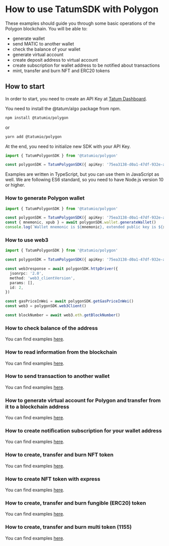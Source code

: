 # How to use TatumSDK with Polygon

These examples should guide you through some basic operations of the Polygon blockchain. You will be able to:

- generate wallet
- send MATIC to another wallet
- check the balance of your wallet
- generate virtual account
- create deposit address to virtual account
- create subscription for wallet address to be notified about transactions
- mint, transfer and burn NFT and ERC20 tokens

## How to start

In order to start, you need to create an API Key at [Tatum Dashboard](https://dashboard.tatum.io).

You need to install the @tatum/algo package from npm.

```bash
npm install @tatumio/polygon
```

or

```bash
yarn add @tatumio/polygon
```

At the end, you need to initialize new SDK with your API Key.

```typescript
import { TatumPolygonSDK } from '@tatumio/polygon'

const polygonSDK = TatumPolygonSDK({ apiKey: '75ea3138-d0a1-47df-932e-acb3ee807dab' })
```

Examples are written in TypeScript, but you can use them in JavaScript as well. We are following ES6 standard, so you
need to have Node.js version 10 or higher.

### How to generate Polygon wallet

```typescript
import { TatumPolygonSDK } from '@tatumio/polygon'

const polygonSDK = TatumPolygonSDK({ apiKey: '75ea3138-d0a1-47df-932e-acb3ee807dab' })
const { mnemonic, xpub } = await polygonSDK.wallet.generateWallet()
console.log(`Wallet mnemonic is ${mnemonic}, extended public key is ${xpub}.`)
```

### How to use web3

```typescript
import { TatumPolygonSDK } from '@tatumio/polygon'

const polygonSDK = TatumPolygonSDK({ apiKey: '75ea3138-d0a1-47df-932e-acb3ee807dab' })

const web3response = await polygonSDK.httpDriver({
  jsonrpc: '2.0',
  method: 'web3_clientVersion',
  params: [],
  id: 2,
})

const gasPriceInWei = await polygonSDK.getGasPriceInWei()
const web3 = polygonSDK.web3Client()

const blockNumber = await web3.eth.getBlockNumber()
```

### How to check balance of the address

You can find examples [here](./src/app/polygon.balance.example.ts).

### How to read information from the blockchain

You can find examples [here](./src/app/polygon.blockchain.example.ts).

### How to send transaction to another wallet

You can find examples [here](./src/app/polygon.tx.example.ts).

### How to generate virtual account for Polygon and transfer from it to a blockchain address

You can find examples [here](./src/app/polygon.virtualAccount.example.ts).

### How to create notification subscription for your wallet address

You can find examples [here](./src/app/polygon.subscriptions.example.ts).

### How to create, transfer and burn NFT token

You can find examples [here](./src/app/polygon.nft.example.ts).

### How to create NFT token with express

You can find examples [here](./src/app/polygon.nft.mint.express.example.ts).

### How to create, transfer and burn fungible (ERC20) token

You can find examples [here](./src/app/polygon.erc20.example.ts).

### How to create, transfer and burn multi token (1155)

You can find examples [here](./src/app/polygon.multitoken.example.ts).
